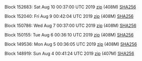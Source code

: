 Block 152683: Sat Aug 10 00:37:00 UTC 2019 [zip](https://dash-bootstrap.ams3.digitaloceanspaces.com/testnet/2019-08-10/bootstrap.dat.zip) (408M) [SHA256](https://dash-bootstrap.ams3.digitaloceanspaces.com/testnet/2019-08-10/sha256.txt)

Block 152040: Fri Aug  9 00:42:04 UTC 2019 [zip](https://dash-bootstrap.ams3.digitaloceanspaces.com/testnet/2019-08-09/bootstrap.dat.zip) (408M) [SHA256](https://dash-bootstrap.ams3.digitaloceanspaces.com/testnet/2019-08-09/sha256.txt)

Block 150786: Wed Aug  7 00:37:00 UTC 2019 [zip](https://dash-bootstrap.ams3.digitaloceanspaces.com/testnet/2019-08-07/bootstrap.dat.zip) (408M) [SHA256](https://dash-bootstrap.ams3.digitaloceanspaces.com/testnet/2019-08-07/sha256.txt)

Block 150155: Tue Aug  6 00:36:10 UTC 2019 [zip](https://dash-bootstrap.ams3.digitaloceanspaces.com/testnet/2019-08-06/bootstrap.dat.zip) (408M) [SHA256](https://dash-bootstrap.ams3.digitaloceanspaces.com/testnet/2019-08-06/sha256.txt)

Block 149536: Mon Aug  5 00:36:05 UTC 2019 [zip](https://dash-bootstrap.ams3.digitaloceanspaces.com/testnet/2019-08-05/bootstrap.dat.zip) (408M) [SHA256](https://dash-bootstrap.ams3.digitaloceanspaces.com/testnet/2019-08-05/sha256.txt)

Block 148919: Sun Aug  4 00:41:24 UTC 2019 [zip](https://dash-bootstrap.ams3.digitaloceanspaces.com/testnet/2019-08-04/bootstrap.dat.zip) (407M) [SHA256](https://dash-bootstrap.ams3.digitaloceanspaces.com/testnet/2019-08-04/sha256.txt)
